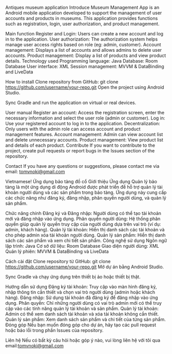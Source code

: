 Antiques museum application
Introduce
Museum Management App is an Android mobile application developed to support the management of user accounts and products in museums. This application provides functions such as registration, login, user authorization, and product management.

Main function
Register and Login: Users can create a new account and log in to the application.
User authorization: The authorization system helps manage user access rights based on role (eg: admin, customer).
Account management: Displays a list of accounts and allows admins to delete user accounts.
Product management: Display a list of products and view product details.
Technology used
Programming language: Java
Database: Room Database
User interface: XML
Session management: MVVM & DataBinding and LiveData

How to install
Clone repository from GitHub:
git clone https://github.com/username/your-repo.git
Open the project using Android Studio.

Sync Gradle and run the application on virtual or real devices.

User manual
Register an account: Access the registration screen, enter the necessary information and select the user role (admin or customer).
Log in: Use your registered account to log in to the application.
Decentralization: Only users with the admin role can access account and product management features.
Account management: Admin can view account list and delete unnecessary accounts.
Product management: View product list and details of each product.
Contribute
If you want to contribute to the project, create pull requests or report bugs in the Issues section of the repository.

Contact
If you have any questions or suggestions, please contact me via email: tomvnoki@gmail.com



Vietnamese!
Ứng dụng bảo tàng đồ cổ
Giới thiệu
Ứng dụng Quản lý bảo tàng là một ứng dụng di động Android được phát triển để hỗ trợ quản lý tài khoản người dùng và các sản phẩm trong bảo tàng. Ứng dụng này cung cấp các chức năng như đăng ký, đăng nhập, phân quyền người dùng, và quản lý sản phẩm.

Chức năng chính
Đăng ký và Đăng nhập: Người dùng có thể tạo tài khoản mới và đăng nhập vào ứng dụng.
Phân quyền người dùng: Hệ thống phân quyền giúp quản lý quyền truy cập của người dùng dựa trên vai trò (ví dụ: admin, khách hàng).
Quản lý tài khoản: Hiển thị danh sách các tài khoản và cho phép admin xóa tài khoản người dùng.
Quản lý sản phẩm: Hiển thị danh sách các sản phẩm và xem chi tiết sản phẩm.
Công nghệ sử dụng
Ngôn ngữ lập trình: Java
Cơ sở dữ liệu: Room Database
Giao diện người dùng: XML
Quản lý phiên: MVVM & DataBinding và LiveData

Cách cài đặt
Clone repository từ GitHub:
git clone https://github.com/username/your-repo.git
Mở dự án bằng Android Studio.

Sync Gradle và chạy ứng dụng trên thiết bị ảo hoặc thiết bị thật.

Hướng dẫn sử dụng
Đăng ký tài khoản: Truy cập vào màn hình đăng ký, nhập thông tin cần thiết và chọn vai trò người dùng (admin hoặc khách hàng).
Đăng nhập: Sử dụng tài khoản đã đăng ký để đăng nhập vào ứng dụng.
Phân quyền: Chỉ những người dùng có vai trò admin mới có thể truy cập vào các tính năng quản lý tài khoản và sản phẩm.
Quản lý tài khoản: Admin có thể xem danh sách tài khoản và xóa tài khoản không cần thiết.
Quản lý sản phẩm: Xem danh sách sản phẩm và chi tiết của từng sản phẩm.
Đóng góp
Nếu bạn muốn đóng góp cho dự án, hãy tạo các pull request hoặc báo lỗi trong phần Issues của repository.

Liên hệ
Nếu có bất kỳ câu hỏi hoặc góp ý nào, vui lòng liên hệ với tôi qua email:tomvnoki@gmail.com
